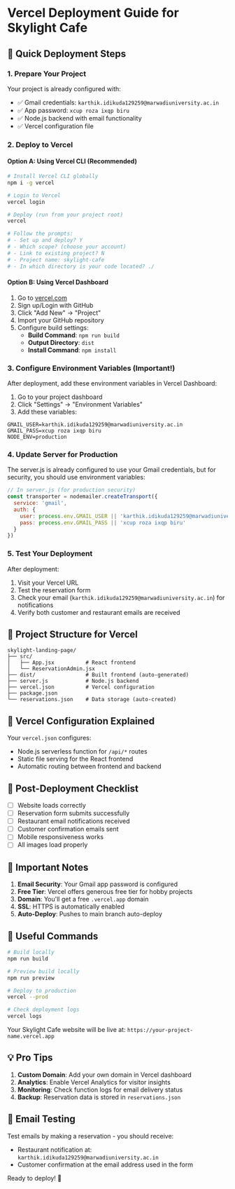 # Vercel Deployment Guide for Skylight Cafe

## 🚀 Quick Deployment Steps

### 1. Prepare Your Project

Your project is already configured with:
- ✅ Gmail credentials: `karthik.idikuda129259@marwadiuniversity.ac.in`
- ✅ App password: `xcup roza ixqp biru`
- ✅ Node.js backend with email functionality
- ✅ Vercel configuration file

### 2. Deploy to Vercel

#### Option A: Using Vercel CLI (Recommended)
```bash
# Install Vercel CLI globally
npm i -g vercel

# Login to Vercel
vercel login

# Deploy (run from your project root)
vercel

# Follow the prompts:
# - Set up and deploy? Y
# - Which scope? (choose your account)
# - Link to existing project? N  
# - Project name: skylight-cafe
# - In which directory is your code located? ./
```

#### Option B: Using Vercel Dashboard
1. Go to [vercel.com](https://vercel.com)
2. Sign up/Login with GitHub
3. Click "Add New" → "Project"
4. Import your GitHub repository
5. Configure build settings:
   - **Build Command**: `npm run build`
   - **Output Directory**: `dist`
   - **Install Command**: `npm install`

### 3. Configure Environment Variables (Important!)

After deployment, add these environment variables in Vercel Dashboard:

1. Go to your project dashboard
2. Click "Settings" → "Environment Variables"
3. Add these variables:

```
GMAIL_USER=karthik.idikuda129259@marwadiuniversity.ac.in
GMAIL_PASS=xcup roza ixqp biru
NODE_ENV=production
```

### 4. Update Server for Production

The server.js is already configured to use your Gmail credentials, but for security, you should use environment variables:

```javascript
// In server.js (for production security)
const transporter = nodemailer.createTransport({
  service: 'gmail',
  auth: {
    user: process.env.GMAIL_USER || 'karthik.idikuda129259@marwadiuniversity.ac.in',
    pass: process.env.GMAIL_PASS || 'xcup roza ixqp biru'
  }
})
```

### 5. Test Your Deployment

After deployment:
1. Visit your Vercel URL
2. Test the reservation form
3. Check your email (`karthik.idikuda129259@marwadiuniversity.ac.in`) for notifications
4. Verify both customer and restaurant emails are received

## 📁 Project Structure for Vercel

```
skylight-landing-page/
├── src/
│   ├── App.jsx          # React frontend
│   └── ReservationAdmin.jsx
├── dist/                # Built frontend (auto-generated)
├── server.js            # Node.js backend
├── vercel.json          # Vercel configuration
├── package.json
└── reservations.json    # Data storage (auto-created)
```

## 🔧 Vercel Configuration Explained

Your `vercel.json` configures:
- Node.js serverless function for `/api/*` routes
- Static file serving for the React frontend
- Automatic routing between frontend and backend

## 🎯 Post-Deployment Checklist

- [ ] Website loads correctly
- [ ] Reservation form submits successfully
- [ ] Restaurant email notifications received
- [ ] Customer confirmation emails sent
- [ ] Mobile responsiveness works
- [ ] All images load properly

## 🚨 Important Notes

1. **Email Security**: Your Gmail app password is configured
2. **Free Tier**: Vercel offers generous free tier for hobby projects
3. **Domain**: You'll get a free `.vercel.app` domain
4. **SSL**: HTTPS is automatically enabled
5. **Auto-Deploy**: Pushes to main branch auto-deploy

## 🔗 Useful Commands

```bash
# Build locally
npm run build

# Preview build locally
npm run preview

# Deploy to production
vercel --prod

# Check deployment logs
vercel logs
```

Your Skylight Cafe website will be live at: `https://your-project-name.vercel.app`

## 💡 Pro Tips

1. **Custom Domain**: Add your own domain in Vercel dashboard
2. **Analytics**: Enable Vercel Analytics for visitor insights  
3. **Monitoring**: Check function logs for email delivery status
4. **Backup**: Reservation data is stored in `reservations.json`

## 📧 Email Testing

Test emails by making a reservation - you should receive:
- Restaurant notification at: `karthik.idikuda129259@marwadiuniversity.ac.in`
- Customer confirmation at the email address used in the form

Ready to deploy! 🚀
